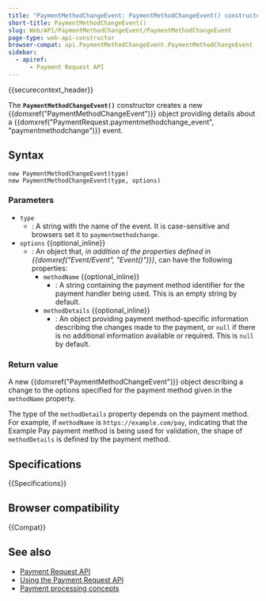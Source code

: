 ```yaml
---
title: "PaymentMethodChangeEvent: PaymentMethodChangeEvent() constructor"
short-title: PaymentMethodChangeEvent()
slug: Web/API/PaymentMethodChangeEvent/PaymentMethodChangeEvent
page-type: web-api-constructor
browser-compat: api.PaymentMethodChangeEvent.PaymentMethodChangeEvent
sidebar:
  - apiref:
      - Payment Request API
---
```


{{securecontext_header}}

The **`PaymentMethodChangeEvent()`**
constructor creates a new {{domxref("PaymentMethodChangeEvent")}} object providing
details about a {{domxref("PaymentRequest.paymentmethodchange_event", "paymentmethodchange")}} event.

## Syntax

```js-nolint
new PaymentMethodChangeEvent(type)
new PaymentMethodChangeEvent(type, options)
```

### Parameters

- `type`
  - : A string with the name of the event.
    It is case-sensitive and browsers set it to `paymentmethodchange`.
- `options` {{optional_inline}}
  - : An object that, _in addition of the properties defined in {{domxref("Event/Event", "Event()")}}_,
    can have the following properties:
    - `methodName` {{optional_inline}}
      - : A string containing the payment method identifier for the
        payment handler being used. This is an empty string by default.
    - `methodDetails` {{optional_inline}}
      - : An object providing payment method-specific information describing the changes
        made to the payment, or `null` if there is no additional information
        available or required. This is `null` by default.

### Return value

A new {{domxref("PaymentMethodChangeEvent")}} object describing a change to
the options specified for the payment method given in the `methodName`
property.

The type of the `methodDetails` property depends on the payment method. For
example, if `methodName` is `https://example.com/pay`, indicating that the
Example Pay payment method is being used for validation, the shape of `methodDetails`
is defined by the payment method.

## Specifications

{{Specifications}}

## Browser compatibility

{{Compat}}

## See also

- [Payment Request API](/en-US/docs/Web/API/Payment_Request_API)
- [Using the Payment Request API](/en-US/docs/Web/API/Payment_Request_API/Using_the_Payment_Request_API)
- [Payment processing concepts](/en-US/docs/Web/API/Payment_Request_API/Concepts)
